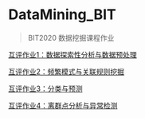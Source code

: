 # DataMining_BIT
> BIT2020 数据挖掘课程作业

[互评作业1：数据探索性分析与数据预处理](./assignment1)

[互评作业2：频繁模式与关联规则挖掘](./assignment2)

[互评作业3：分类与预测](./assignment3)

[互评作业4：离群点分析与异常检测](./assignment4)

